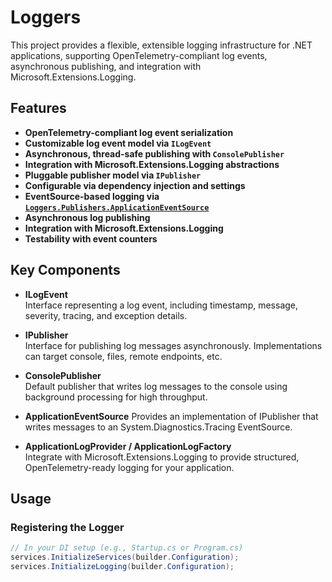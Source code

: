 # Loggers

This project provides a flexible, extensible logging infrastructure for .NET applications, supporting OpenTelemetry-compliant log events, asynchronous publishing, and integration with Microsoft.Extensions.Logging.

## Features

- **OpenTelemetry-compliant log event serialization**
- **Customizable log event model via `ILogEvent`**
- **Asynchronous, thread-safe publishing with `ConsolePublisher`**
- **Integration with Microsoft.Extensions.Logging abstractions**
- **Pluggable publisher model via `IPublisher`**
- **Configurable via dependency injection and settings**
- **EventSource-based logging via [`Loggers.Publishers.ApplicationEventSource`](src/Loggers/Publishers/ApplicationEventSource.cs)**
- **Asynchronous log publishing**
- **Integration with Microsoft.Extensions.Logging**
- **Testability with event counters**

## Key Components

- **ILogEvent**  
  Interface representing a log event, including timestamp, message, severity, tracing, and exception details.

- **IPublisher**  
  Interface for publishing log messages asynchronously. Implementations can target console, files, remote endpoints, etc.

- **ConsolePublisher**  
  Default publisher that writes log messages to the console using background processing for high throughput.

- **ApplicationEventSource**
  Provides an implementation of IPublisher that writes messages to an System.Diagnostics.Tracing EventSource.
  
- **ApplicationLogProvider / ApplicationLogFactory**  
  Integrate with Microsoft.Extensions.Logging to provide structured, OpenTelemetry-ready logging for your application.

## Usage

### Registering the Logger

```csharp
// In your DI setup (e.g., Startup.cs or Program.cs)
services.InitializeServices(builder.Configuration);
services.InitializeLogging(builder.Configuration);
```